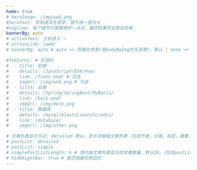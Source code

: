 ```yaml
---
home: true
# heroImage: /img/web.png
#heroText: 早知道浮生若梦，恨不得一夜白头
#tagline: 每个细节只需要再好一点点，最终结果将会更加完美.
bannerBg: auto
# actionText: 立刻进入 →
# actionLink: /web/
# bannerBg: auto # auto => 网格纹背景(有bodyBgImg时无背景)，默认 | none => 无 | '大图地址' | background: 自定义背景样式       提示：如发现文本颜色不适应你的背景时可以到palette.styl修改$bannerTextColor变量

#features: # 可选的
#  - title: 前端
#    details: /JavaScript/ES6/Vue/
#    link: /front-end/ # 可选
#    imgUrl: /img/web.png # 可选
#  - title: 后端
#    details: /Spring/SpringBoot/MyBatis/
#    link: /back-end/
#    imgUrl: /img/more.png
#  - title: 数据库
#    details: /mysql/elasticsearch/redis/
#    link: /database/
#    imgUrl: /img/other.png

# 文章列表显示方式: detailed 默认，显示详细版文章列表（包括作者、分类、标签、摘要、分页等）| simple => 显示简约版文章列表（仅标题和日期）| none 不显示文章列表
# postList: detailed
# postList: simple
# simplePostListLength: 6 # 简约版文章列表显示的文章数量，默认10。（仅在postList设置为simple时生效）
# hideRightBar: true # 是否隐藏右侧边栏
---
```



